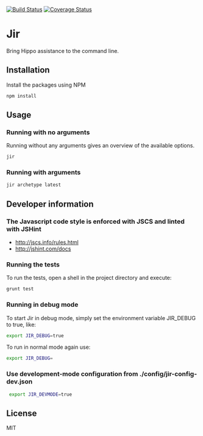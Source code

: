 [![Build Status](https://api.travis-ci.org/abogaart/jir.svg)](http://travis-ci.org/abogaart/jir)
[![Coverage Status](https://coveralls.io/repos/abogaart/jir/badge.svg)](https://coveralls.io/r/abogaart/jir)

# Jir

Bring Hippo assistance to the command line.

## Installation

Install the packages using NPM

``` sh
npm install
```

## Usage

### Running with no arguments

Running without any arguments gives an overview of the available options.

``` sh
jir
```

### Running with arguments

``` sh
jir archetype latest
```

## Developer information

### The Javascript code style is enforced with JSCS and linted with JSHint
* http://jscs.info/rules.html
* http://jshint.com/docs


### Running the tests

To run the tests, open a shell in the project directory and execute:

``` sh
grunt test
```

### Running in debug mode

To start Jir in debug mode, simply set the environment variable JIR_DEBUG to true, like:

 ``` sh
 export JIR_DEBUG=true
 ```

 To run in normal mode again use:

 ``` sh
 export JIR_DEBUG=
 ```

### Use development-mode configuration from ./config/jir-config-dev.json
``` sh
 export JIR_DEVMODE=true
 ```



## License

MIT